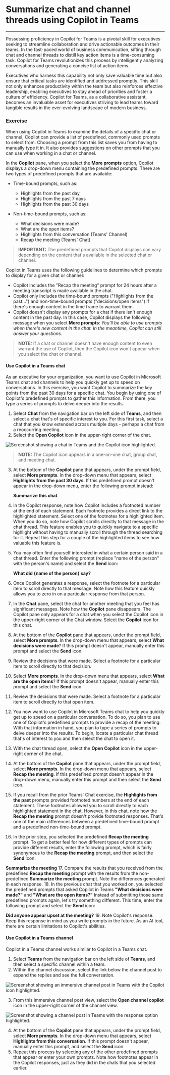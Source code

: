 # Summarize chat and channel threads using Copilot in Teams
---
Possessing proficiency in Copilot for Teams is a pivotal skill for executives seeking to streamline collaboration and drive actionable outcomes in their teams. In the fast-paced world of business communication, sifting through chat and channel threads to distill key action items is a time-consuming task. Copilot for Teams revolutionizes this process by intelligently analyzing conversations and generating a concise list of action items.

Executives who harness this capability not only save valuable time but also ensure that critical tasks are identified and addressed promptly. This skill not only enhances productivity within the team but also reinforces effective leadership, enabling executives to stay ahead of priorities and foster a culture of efficiency. Copilot for Teams, as a collaborative assistant, becomes an invaluable asset for executives striving to lead teams toward tangible results in the ever-evolving landscape of modern business.

### Exercise

When using Copilot in Teams to examine the details of a specific chat or channel, Copilot can provide a list of predefined, commonly used prompts to select from. Choosing a prompt from this list saves you from having to manually type it in. It also provides suggestions on other prompts that you can use when working in a chat or channel.

In the **Copilot** pane, when you select the **More prompts** option, Copilot displays a drop-down menu containing the predefined prompts. There are two types of predefined prompts that are available:

 -  Time-bound prompts, such as:
     -  Highlights from the past day
     -  Highlights from the past 7 days
     -  Highlights from the past 30 days

 -  Non-time-bound prompts, such as:
     -  What decisions were made?
     -  What are the open items?
     -  Highlights from this conversation (Teams' Channel)
     -  Recap the meeting (Teams' Chat)

> **IMPORTANT:** The predefined prompts that Copilot displays can vary depending on the content that's available in the selected chat or channel.

Copilot in Teams uses the following guidelines to determine which prompts to display for a given chat or channel:

 -  Copilot includes the "Recap the meeting" prompt for 24 hours after a meeting transcript is made available in the chat.
 -  Copilot only includes the time-bound prompts ("Highlights from the past...") and non-time-bound prompts ("decisions/open items") if there's enough content in the time frame to warrant them.
 -  Copilot doesn't display any prompts for a chat if there isn't enough content in the past day. In this case, Copilot displays the following message when you select **More prompts**: *You'll be able to use prompts when there's new content in the chat. In the meantime, Copilot can still answer your questions.*

> **NOTE:** If a chat or channel doesn't have enough content to even warrant the use of Copilot, then the Copilot icon won't appear when you select the chat or channel.

#### Use Copilot in a Teams chat

As an executive for your organization, you want to use Copilot in Microsoft Teams chat and channels to help you quickly get up to speed on conversations. In this exercise, you want Copilot to summarize the key points from the past 30 days for a specific chat. You begin by using one of Copilot's predefined prompts to gather this information. From there, you type a series of prompts to delve deeper into the results.

1.  Select **Chat** from the navigation bar on the left side of **Teams**, and then select a chat that's of specific interest to you. For this first task, select a chat that you know extended across multiple days - perhaps a chat from a reoccurring meeting.
2.  Select the **Open Copilot** icon in the upper-right corner of the chat.
    
   ![Screenshot showing a chat in Teams and the Copilot icon highlighted.](../media/copilot-teams-icon-da01ab29.png)
    
    
   > **NOTE:** The Copilot icon appears in a one-on-one chat, group chat, and meeting chat.
3.  At the bottom of the **Copilot** pane that appears, under the prompt field, select **More prompts**. In the drop-down menu that appears, select **Highlights from the past 30 days**. If this predefined prompt doesn't appear in the drop-down menu, enter the following prompt instead:
    
    **Summarize this chat**.
4.  In the Copilot response, note how Copilot includes a footnoted number at the end of each statement. Each footnote provides a direct link to the highlighted statement. Select one of the footnotes for a highlighted item. When you do so, note how Copilot scrolls directly to that message in the chat thread. This feature enables you to quickly navigate to a specific highlight without having to manually scroll through the thread searching for it. Repeat this step for a couple of the highlighted items to see how valuable this feature is.
5.  You may often find yourself interested in what a certain person said in a chat thread. Enter the following prompt (replace "name of the person" with the person's name) and select the **Send** icon:
    
    **What did \{name of the person\} say?**
6.  Once Copilot generates a response, select the footnote for a particular item to scroll directly to that message. Note how this feature quickly allows you to zero in on a particular response from that person.
7.  In the **Chat** pane, select the chat for another meeting that you feel has significant messages. Note how the **Copilot** pane disappears. The Copilot pane only appears for a chat when you select the Copilot icon in the upper-right corner of the Chat window. Select the **Copilot** icon for this chat.
8.  At the bottom of the **Copilot** pane that appears, under the prompt field, select **More prompts**. In the drop-down menu that appears, select **What decisions were made**? If this prompt doesn't appear, manually enter this prompt and select the **Send** icon.
9.  Review the decisions that were made. Select a footnote for a particular item to scroll directly to that decision.
10. Select **More prompts**. In the drop-down menu that appears, select **What are the open items**? If this prompt doesn't appear, manually enter this prompt and select the **Send** icon.
11. Review the decisions that were made. Select a footnote for a particular item to scroll directly to that open item.
12. You now want to use Copilot in Microsoft Teams chat to help you quickly get up to speed on a particular conversation. To do so, you plan to use one of Copilot's predefined prompts to provide a recap of the meeting. With that information in hand, you plan to type a series of prompts to delve deeper into the results. To begin, locate a particular chat thread that's of interest to you and then select the chat to open it.
13. With the chat thread open, select the **Open Copilot** icon in the upper-right corner of the chat.<br>
14. At the bottom of the **Copilot** pane that appears, under the prompt field, select **More prompts**. In the drop-down menu that appears, select **Recap the meeting**. If this predefined prompt doesn't appear in the drop-down menu, manually enter this prompt and then select the **Send** icon.
15. If you recall from the prior Teams' Chat exercise, the **Highlights from the past** prompts provided footnoted numbers at the end of each statement. These footnotes allowed you to scroll directly to each highlighted statement in the chat. However, in this chat, note how the **Recap the meeting** prompt doesn't provide footnoted responses. That's one of the main differences between a predefined time-bound prompt and a predefined non-time-bound prompt.
16. In the prior step, you selected the predefined **Recap the meeting** prompt. To get a better feel for how different types of prompts can provide different results, enter the following prompt, which is fairly synonymous to the **Recap the meeting** prompt, and then select the **Send** icon:
    
**Summarize the meeting**
17. Compare the results that you received from the predefined **Recap the meeting** prompt with the results from the non-predefined **Summarize the meeting** prompt. Note the differences generated in each response.
18. In the previous chat that you worked on, you selected the predefined prompts that asked Copilot in Teams **"What decisions were made?"** and **"What are the open items?"** Instead of submitting those same predefined prompts again, let's try something different. This time, enter the following prompt and select the **Send** icon:
    
**Did anyone appear upset at the meeting?**
19. Note Copilot's response. Keep this response in mind as you write prompts in the future. As an AI tool, there are certain limitations to Copilot's abilities.

#### Use Copilot in a Teams channel

Copilot in a Teams channel works similar to Copilot in a Teams chat.

1.  Select **Teams** from the navigation bar on the left side of **Teams**, and then select a specific channel within a team.
2.  Within the channel discussion, select the link below the channel post to expand the replies and see the full conversation.
    
   ![Screenshot showing an immersive channel post in Teams with the Copilot icon highlighted.](../media/copilot-teams-replies-4974c937.png)
    
3.  From this immersive channel post view, select the **Open channel copilot** icon in the upper-right corner of the channel view.
    
   ![Screenshot showing a channel post in Teams with the response option highlighted.](../media/copilot-teams-icon-replies-c03368a6.png)
    
4.  At the bottom of the **Copilot** pane that appears, under the prompt field, select **More prompts**. In the drop-down menu that appears, select **Highlights from this conversation**. If this prompt doesn't appear, manually enter this prompt, and select the **Send** icon.
5.  Repeat this process by selecting any of the other predefined prompts that appear or enter your own prompts. Note how footnotes appear in the Copilot responses, just as they did in the chats that you selected earlier.
